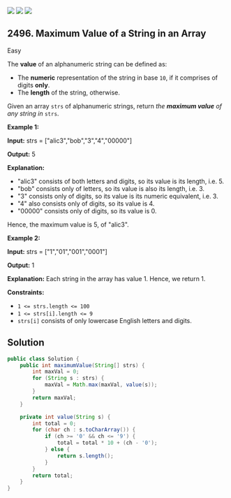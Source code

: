[![](https://img.shields.io/github/stars/javadev/LeetCode-in-Java?label=Stars&style=flat-square)](https://github.com/javadev/LeetCode-in-Java)
[![](https://img.shields.io/github/forks/javadev/LeetCode-in-Java?label=Fork%20me%20on%20GitHub%20&style=flat-square)](https://github.com/javadev/LeetCode-in-Java/fork)
[![](https://img.shields.io/badge/-LeetCode%20in%20Kotlin-blue?style=flat-square)](https://github.com/javadev/LeetCode-in-Kotlin)

## 2496\. Maximum Value of a String in an Array

Easy

The **value** of an alphanumeric string can be defined as:

*   The **numeric** representation of the string in base `10`, if it comprises of digits **only**.
*   The **length** of the string, otherwise.

Given an array `strs` of alphanumeric strings, return _the **maximum value** of any string in_ `strs`.

**Example 1:**

**Input:** strs = ["alic3","bob","3","4","00000"]

**Output:** 5

**Explanation:**
- "alic3" consists of both letters and digits, so its value is its length, i.e. 5. 
- "bob" consists only of letters, so its value is also its length, i.e. 3. 
- "3" consists only of digits, so its value is its numeric equivalent, i.e. 3. 
- "4" also consists only of digits, so its value is 4. 
- "00000" consists only of digits, so its value is 0. 

Hence, the maximum value is 5, of "alic3".

**Example 2:**

**Input:** strs = ["1","01","001","0001"]

**Output:** 1

**Explanation:** Each string in the array has value 1. Hence, we return 1.

**Constraints:**

*   `1 <= strs.length <= 100`
*   `1 <= strs[i].length <= 9`
*   `strs[i]` consists of only lowercase English letters and digits.

## Solution

```java
public class Solution {
    public int maximumValue(String[] strs) {
        int maxVal = 0;
        for (String s : strs) {
            maxVal = Math.max(maxVal, value(s));
        }
        return maxVal;
    }

    private int value(String s) {
        int total = 0;
        for (char ch : s.toCharArray()) {
            if (ch >= '0' && ch <= '9') {
                total = total * 10 + (ch - '0');
            } else {
                return s.length();
            }
        }
        return total;
    }
}
```